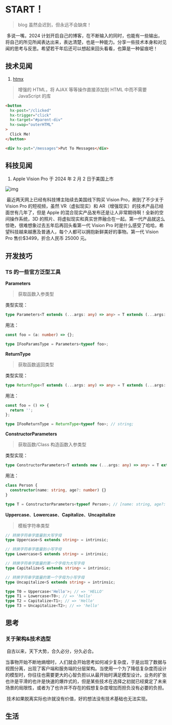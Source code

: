# START！

> blog 虽然会迟到，但永远不会缺席！

​ 多说一嘴，2024 计划开启自己的博客，在不断输入的同时，也能有一些输出，将自己的所见所闻表达出来，表达清楚，也是一种能力。分享一些技术本身和对见闻的思考与反思。希望若干年后还可以想起来回头看看，也算是一种留痕吧！

## 技术见闻

1. [htmx](https://v2-0v2-0.htmx.org/)

> 增强的 HTML，将 AJAX 等等操作直接添加到 HTML 中而不需要 JavaScript 的库

```html
<button
  hx-post="/clicked"
  hx-trigger="click"
  hx-target="#parent-div"
  hx-swap="outerHTML"
>
  Click Me!
</button>

<div hx-put="/messages">Put To Messages</div>
```

## 科技见闻

1. Apple Vision Pro 于 2024 年 2 月 2 日于美国上市

![img](https://www.apple.com/v/home/takeover/k/images/overview/hero/logo_vision_pro__f75xf2j5aqaa_large.png)

​ 最近两天网上已经有科技博主陆续去美国线下购买 Vision Pro，刷到了不少关于 Vision Pro 的短视频，虽然 VR（虚拟现实）和 AR（增强现实）的技术产品已经面世有几年了，但是 Apple 的混合现实产品发布还是让人非常期待啊！全新的空间操作系统，3D 的照片、将虚拟现实和真实世界融合在一起。第一代产品就这么惊艳，很难想象过去五年后再回头看第一代 Vision Pro 时是什么感受了哈哈，希望科技越来越惠及普通人，每个人都可以拥抱新鲜美好的事物。第一代 Vision Pro 售价$3499，折合人民币 25000 元。

## 开发技巧

### TS 的一些官方泛型工具

**Parameters**

> 获取函数入参类型

类型实现：

```typescript
type Parameters<T extends (...args: any) => any> = T extends (...args: infer P) => any ? P : never;
```

用法：

```typescript
const foo = (a: number) => {};

type IFooParamsType = Parameters<typeof foo>;
```

**ReturnType**

> 获取函数返回类型

类型实现：

```typescript
type ReturnType<T extends (...args: any) => any> = T extends (...args: any) => infer R ? R : any;
```

用法：

```typescript
const foo = () => {
  return '';
};

type IFooReturnType = ReturnType<typeof foo>; // string;
```

**ConstructorParameters**

> 获取函数/Class 构造函数入参类型

类型实现：

```typescript
type ConstructorParameters<T extends new (...args: any) => any> = T extends new (...args: infer P) => any ? P : never;
```

用法：

```typescript
class Person {
  constructor(name: string, age?: number) {}
}

type T = ConstructorParameters<typeof Person>; // [name: string, age?: number]
```

**Uppercase**、**Lowercase**、**Capitalize**、**Uncapitalize**

> 模板字符串类型

```typescript
// 转换字符串字面量到大写字母
type Uppercase<S extends string> = intrinsic;

// 转换字符串字面量到小写字母
type Lowercase<S extends string> = intrinsic;

// 转换字符串字面量的第一个字母为大写字母
type Capitalize<S extends string> = intrinsic;

// 转换字符串字面量的第一个字母为小写字母
type Uncapitalize<S extends string> = intrinsic;

type T0 = Uppercase<'Hello'>; // => 'HELLO'
type T1 = Lowercase<T0>; // => 'hello'
type T2 = Capitalize<T1>; // => 'Hello'
type T3 = Uncapitalize<T2>; // => 'hello'
```

## 思考

### 关于架构&技术选型

​ 自古以来，天下大势，合久必分，分久必合。

​ 当事物开始不断地熵增时，人们就会开始思考如何减少复杂度，于是出现了数据与视图分离，出现了客户端和服务端的分层架构。当使用一个为了降低复杂度而设计的模型时，你往往也需要更大的心智负担以从最开始时满足模型设计。业务的扩张也许是平滑的也许是快速的爆炸式的，但是某些技术在选择之初就已经奠定了未来场景的局限性，或者为了也许并不存在的假想复杂度增加而担负没有必要的负担。

​ 技术如果脱离实际也许就没有价值，好的想法没有技术基础也无法实现。

## 生活
